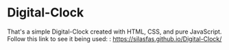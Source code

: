 # Digital-Clock
 That's a simple Digital-Clock created with HTML, CSS, and pure JavaScript. Follow this link to see it being used: : https://silasfas.github.io/Digital-Clock/
